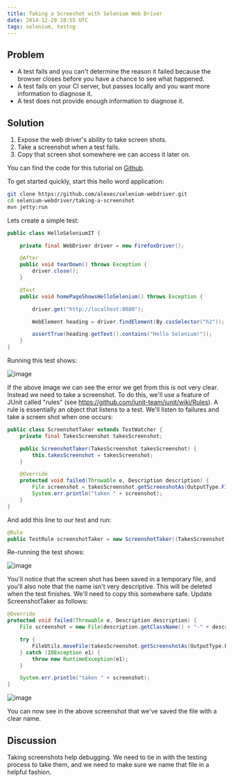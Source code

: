 ```yaml
---
title: Taking a Screeshot with Selenium Web Driver
date: 2014-12-29 20:55 UTC
tags: selenium, testng
---
```

Problem
---

* A test fails and you can't determine the reason it failed because the browser closes before you have a chance to see what happened.
* A test fails on your CI server, but passes locally and you want more information to diagnose it.
* A test does not provide enough information to diagnose it.

Solution
---

1. Expose the web driver's ability to take screen shots.
1. Take a screenshot when a test fails.
1. Copy that screen shot somewhere we can access it later on.

You can find the code for this tutorial on [Github](https://github.com/alexec/selenium-webdriver/tree/master/taking-a-screenshot). 

To get started quickly, start this hello word application:

~~~bash
git clone https://github.com/alexec/selenium-webdriver.git
cd selenium-webdriver/taking-a-screenshot
mvn jetty:run
~~~

Lets create a simple test:

~~~java
public class HelloSeleniumIT {

    private final WebDriver driver = new FirefoxDriver();

    @After
    public void tearDown() throws Exception {
        driver.close();
    }

    @Test
    public void homePageShowsHelloSelenium() throws Exception {

        driver.get("http://localhost:8080");

        WebElement heading = driver.findElement(By.cssSelector("h2"));

        assertTrue(heading.getText().contains("Hello Selenium!"));
    }
}
~~~

Running this test shows:

![image](/images/unclear-assertion-error.png)

If the above image we can see the error we get from this is not very clear. Instead we need to take a screenshot. To do this, we'll use a feature of JUnit called "rules" (see <https://github.com/junit-team/junit/wiki/Rules>). A rule is essentially an object that listens to a test. We'll listen to failures and take a screen shot when one occurs:

~~~java
public class ScreenshotTaker extends TestWatcher {
    private final TakesScreenshot takesScreenshot;

    public ScreenshotTaker(TakesScreenshot takesScreenshot) {
        this.takesScreenshot = takesScreenshot;
    }

    @Override
    protected void failed(Throwable e, Description description) {
        File screenshot = takesScreenshot.getScreenshotAs(OutputType.FILE);
        System.err.println("taken " + screenshot);
    }
}
~~~

And add this line to our test and run:

~~~java
@Rule
public TestRule screenshotTaker = new ScreenshotTaker((TakesScreenshot) driver);
~~~

Re-running the test shows:

![image](/images/assertion-error-with-screenshot-file.png)

You'll notice that the screen shot has been saved in a temporary file, and you'll also note that the name isn't very descriptive. This will be deleted  when the test finishes. We'll need to copy this somewhere safe. Update ScreenshotTaker as follows:

~~~java
@Override
protected void failed(Throwable e, Description description) {
    File screenshot = new File(description.getClassName() + "-" + description.getMethodName() + ".png");

    try {
        FileUtils.moveFile(takesScreenshot.getScreenshotAs(OutputType.FILE), screenshot);
    } catch (IOException e1) {
        throw new RuntimeException(e1);
    }

    System.err.println("taken " + screenshot);
}
~~~

![image](/images/assertion-error-with-screenshot-file-2.png)

You can now see in the above screenshot that we've saved the file with a clear name.

Discussion
---

Taking screenshots help debugging. We need to tie in with the testing process to take them, and we need to make sure we name that file in a helpful fashion.

